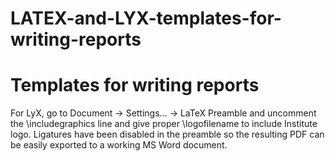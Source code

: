 # LATEX-and-LYX-templates-for-writing-reports
Templates for writing reports
===========================================================================================
For LyX, go to Document -> Settings... -> LaTeX Preamble and uncomment the \includegraphics line and give proper \logofilename to include Institute logo. Ligatures have been disabled in the preamble so the resulting PDF can be easily exported to a working MS Word document.
